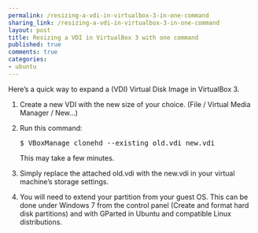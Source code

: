 ```yaml
---
permalink: /resizing-a-vdi-in-virtualbox-3-in-one-command
sharing_link: /resizing-a-vdi-in-virtualbox-3-in-one-command
layout: post
title: Resizing a VDI in VirtualBox 3 with one command
published: true
comments: true
categories:
- ubuntu
---
```

<p>Here&rsquo;s a quick way to expand a (VDI) Virtual Disk Image in VirtualBox 3.</p>

<ol>
<li>Create a new VDI with the new size of your choice. (File / Virtual
Media Manager / New&hellip;)</li>
<li><p>Run this command:</p>

<div class="CodeRay">
  <div class="code"><pre>$ VBoxManage clonehd --existing old.vdi new.vdi</pre></div>
</div>


<p> This may take a few minutes.</p></li>
<li><p>Simply replace the attached old.vdi with the new.vdi in your virtual machine&rsquo;s storage settings.</p></li>
<li>You will need to extend your partition from your guest OS. This can be done under Windows 7 from the control panel (Create and format hard disk partitions) and with GParted in Ubuntu and compatible Linux distributions.</li>
</ol>

